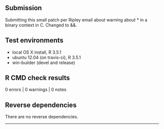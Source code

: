 ## Submission

Submitting this small patch per Ripley email about warning about * in a binary context in C. Changed to &&. 

## Test environments
* local OS X install, R 3.5.1
* ubuntu 12.04 (on travis-ci), R 3.5.1
* win-builder (devel and release)

## R CMD check results

0 errors | 0 warnings | 0 notes

## Reverse dependencies

There are no reverse dependencies.

---

